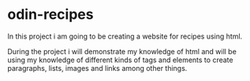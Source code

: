 # odin-recipes
In this project i am going to be creating a website for recipes using html.

During the project i will demonstrate my knowledge of html and will be using
my knowledge of different kinds of tags and elements to create paragraphs,
lists, images and links among other things.